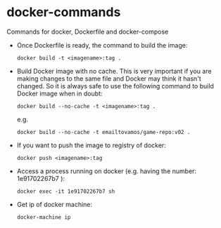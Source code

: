 # docker-commands
Commands for docker, Dockerfile and docker-compose

- Once Dockerfile is ready, the command to build the image: 

  ```docker build -t <imagename>:tag .```
  
- Build Docker image with no cache. This is very important if you are making changes to the same file and Docker may think it hasn't changed. So it is always safe to use the following command to build Docker image when in doubt: 

  ```docker build --no-cache -t <imagename>:tag .```
  
  e.g.

  ```docker build --no-cache -t emailtovamos/game-repo:v02 .```
  
- If you want to push the image to registry of docker: 

  ```docker push <imagename>:tag```

- Access a process running on docker (e.g. having the number: 1e91702267b7 ): 

  ```docker exec -it 1e91702267b7 sh```
  
- Get ip of docker machine: 

  ```docker-machine ip```
